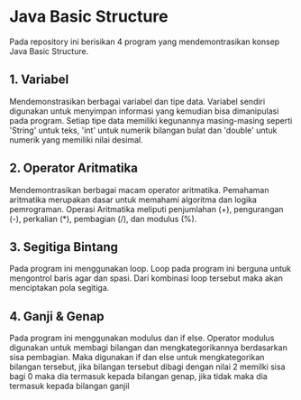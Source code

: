 # Java Basic Structure

Pada repository ini berisikan 4 program yang mendemontrasikan konsep Java Basic Structure.

## 1. Variabel 
Mendemonstrasikan berbagai variabel dan tipe data. Variabel sendiri digunakan untuk menyimpan informasi yang kemudian bisa dimanipulasi pada program.  Setiap tipe data memiliki kegunannya masing-masing seperti 'String' untuk teks, 'int' untuk numerik bilangan bulat dan 'double' untuk numerik yang memiliki nilai desimal. 

## 2. Operator Aritmatika
Mendemontrasikan berbagai macam operator aritmatika. Pemahaman aritmatika merupakan dasar untuk memahami algoritma dan logika pemrograman. Operasi Aritmatika meliputi penjumlahan (+), pengurangan (-), perkalian (*), pembagian (/), dan modulus (%).

## 3. Segitiga Bintang 
Pada program ini menggunakan loop. Loop pada program ini berguna untuk mengontrol baris agar dan spasi. Dari kombinasi loop tersebut maka akan menciptakan pola segitiga.

## 4. Ganji & Genap
Pada program ini menggunakan modulus dan if else. Operator modulus digunakan untuk membagi bilangan dan mengkategorikannya berdasarkan sisa pembagian. Maka digunakan if dan else untuk mengkategorikan bilangan tersebut, jika bilangan tersebut dibagi dengan nilai 2 memilki sisa bagi 0 maka dia termasuk kepada bilangan genap, jika tidak maka dia termasuk kepada bilangan ganjil



